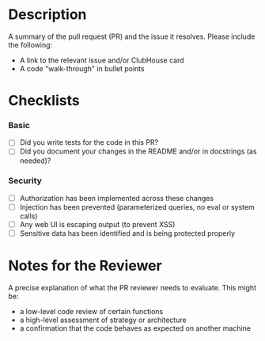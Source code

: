 # Description

A summary of the pull request (PR) and the issue it resolves. Please include the following:
* A link to the relevant issue and/or ClubHouse card
* A code "walk-through" in bullet points

# Checklists

### Basic

- [ ] Did you write tests for the code in this PR?
- [ ] Did you document your changes in the README and/or in docstrings (as needed)?

### Security

- [ ] Authorization has been implemented across these changes
- [ ] Injection has been prevented (parameterized queries, no eval or system calls)
- [ ] Any web UI is escaping output (to prevent XSS)
- [ ] Sensitive data has been identified and is being protected properly

# Notes for the Reviewer

A precise explanation of what the PR reviewer needs to evaluate. This might be:

* a low-level code review of certain functions
* a high-level assessment of strategy or architecture
* a confirmation that the code behaves as expected on another machine